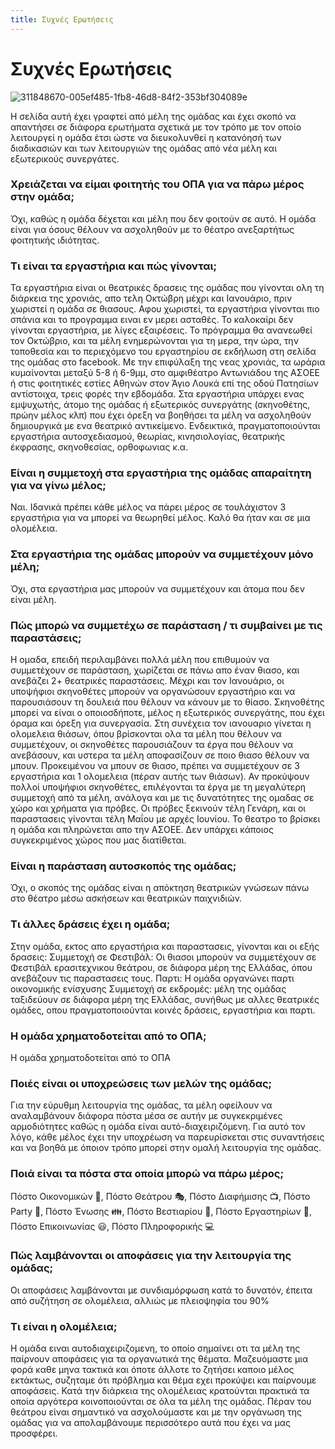 ```yaml
---
title: Συχνές Ερωτήσεις
---
```


# Συχνές Ερωτήσεις

![311848670-005ef485-1fb8-46d8-84f2-353bf304089e](https://github.com/theatrikiopa/docusaurus-2/assets/16403754/009f4d2c-2864-45ff-8aed-6ad91f0668b3)

Η σελίδα αυτή έχει γραφτεί από μέλη της ομάδας και έχει σκοπό να απαντήσει σε διάφορα ερωτήματα σχετικά με τον τρόπο με τον οποίο λειτουργεί η ομάδα έτσι ώστε να διευκολυνθεί η κατανόησή των διαδικασιών και των λειτουργιών της ομάδας από νέα μέλη και εξωτερικούς συνεργάτες.

### Χρειάζεται να είμαι φοιτητής του ΟΠΑ για να πάρω μέρος στην ομάδα;
Όχι, καθώς η ομάδα δέχεται και μέλη που δεν φοιτούν σε αυτό. Η ομάδα είναι για όσους θέλουν να ασχοληθούν με το θέατρο ανεξαρτήτως φοιτητικής ιδιότητας.

### Τι είναι τα εργαστήρια και πώς γίνονται;
Τα εργαστήρια είναι οι θεατρικές δρασεις της ομάδας που γίνονται ολη τη διάρκεια της χρονιάς, απο τελη Οκτώβρη μέχρι και Ιανουάριο, πριν χωριστεί η ομάδα σε θιασους. Αφου χωριστεί, τα εργαστήρια γίνονται πιο σπάνια και το προγραμμα ειναι εν μερει ασταθές. Το καλοκαίρι δεν γίνονται εργαστήρια, με λίγες εξαιρέσεις. Το πρόγραμμα θα ανανεωθεί τον Οκτώβριο, και τα μέλη ενημερώνονται για τη μερα, την ώρα, την τοποθεσία και το περιεχόμενο του εργαστηρίου σε εκδήλωση στη σελίδα της ομάδας στο facebook. Με την επιφύλαξη της νεας χρονιάς, τα ωράρια κυμαίνονται μεταξύ 5-8 ή 6-9μμ, στο αμφιθέατρο Αντωνιάδου της ΑΣΟΕΕ ή στις φοιτητικές εστίες Αθηνών στον Άγιο Λουκά επί της οδού Πατησίων αντίστοιχα, τρεις φορές την εβδομάδα.
Στα εργαστήρια υπάρχει ενας εμψυχωτής, άτομο της ομάδας ή εξωτερικός συνεργάτης (σκηνοθέτης, πρώην μέλος κλπ) που έχει όρεξη να βοηθήσει τα μέλη να ασχοληθούν δημιουργικά με ενα θεατρικό αντικείμενο. Ενδεικτικά, πραγματοποιούνται εργαστήρια αυτοσχεδιασμού, θεωρίας, κινησιολογίας, θεατρικής έκφρασης, σκηνοθεσίας, ορθοφωνιας κ.α.

### Είναι η συμμετοχή στα εργαστήρια της ομάδας απαραίτητη για να γίνω μέλος;
Ναι. Ιδανικά πρέπει κάθε μέλος να πάρει μέρος σε τουλάχιστον 3 εργαστήρια για να μπορεί να θεωρηθεί μέλος. Καλό θα ήταν και σε μια ολομέλεια.

### Στα εργαστήρια της ομάδας μπορούν να συμμετέχουν μόνο μέλη;
Όχι, στα εργαστήρια μας μπορούν να συμμετέχουν και άτομα που δεν είναι μέλη.

### Πώς μπορώ να συμμετέχω σε παράσταση / τι συμβαίνει με τις παραστάσεις;
Η ομαδα, επειδή περιλαμβάνει πολλά μέλη που επιθυμούν να συμμετέχουν σε παράσταση, χωρίζεται σε πάνω απο έναν θιασο, και ανεβάζει 2+ θεατρικές παραστάσεις. Μέχρι και τον Ιανουάριο, οι υποψήφιοι σκηνοθέτες μπορούν να οργανώσουν εργαστήριο και να παρουσιάσουν τη δουλειά που θέλουν να κάνουν με το θίασο. Σκηνοθέτης μπορεί να είναι ο οποιοσδήποτε, μέλος η εξωτερικός συνεργάτης, που έχει όραμα και όρεξη για συνεργασία. Στη συνέχεια τον ιανουαριο γίνεται η ολομελεια θιάσων, όπου βρίσκονται ολα τα μέλη που θέλουν να συμμετέχουν, οι σκηνοθέτες παρουσιάζουν τα έργα που θέλουν να ανεβάσουν, και υστερα τα μέλη αποφασίζουν σε ποιο θιασο θέλουν να μπουν. Προκειμένου να μπουν σε θιασο, πρέπει να συμμετέχουν σε 3 εργαστήρια και 1 ολομελεια (πέραν αυτής των θιάσων). Αν προκύψουν πολλοί υποψήφιοι σκηνοθέτες, επιλέγονται τα έργα με τη μεγαλύτερη συμμετοχή από τα μέλη, ανάλογα και με τις δυνατότητες της ομαδας σε χώρο και χρήματα για πρόβες. Οι πρόβες ξεκινούν τέλη Γενάρη, και οι παραστασεις γίνονται τέλη Μαΐου με αρχές Ιουνίου. Το θεατρο το βρίσκει η ομάδα και πληρώνεται απο την ΑΣΟΕΕ.
Δεν υπάρχει κάποιος συγκεκριμένος χώρος που μας διατίθεται.

### Είναι η παράσταση αυτοσκοπός της ομάδας;
Όχι, ο σκοπός της ομάδας είναι η απόκτηση θεατρικών γνώσεων πάνω στο θέατρο μέσω ασκήσεων και θεατρικών παιχνιδιών.

### Τι άλλες δράσεις έχει η ομάδα;
Στην ομάδα, εκτος απο εργαστήρια και παραστασεις, γίνονται και οι εξής δρασεις:
Συμμετοχή σε Φεστιβάλ: Οι θιασοι μπορούν να συμμετέχουν σε Φεστιβάλ ερασιτεχνικου θεάτρου, σε διάφορα μέρη της Ελλάδας, όπου ανεβάζουν τις παραστασεις τους.
Παρτι: Η ομάδα οργανώνει παρτι οικονομικής ενίσχυσης
Συμμετοχή σε εκδρομές: μέλη της ομάδας ταξιδεύουν σε διάφορα μέρη της Ελλάδας, συνήθως με αλλες θεατρικές ομάδες, οπου πραγματοποιούνται κοινές δράσεις, εργαστήρια και παρτι.

### Η ομάδα χρηματοδοτείται από το ΟΠΑ;
Η ομάδα χρηματοδοτείται από το ΟΠΑ

### Ποιές είναι οι υποχρεώσεις των μελών της ομάδας;
Για την εύρυθμη λειτουργία της ομάδας, τα μέλη οφείλουν να αναλαμβάνουν διάφορα πόστα μέσα σε αυτήν με συγκεκριμένες αρμοδιότητες καθώς η ομάδα είναι αυτό-διαχειριζόμενη. Για αυτό τον λόγο, κάθε μέλος έχει την υποχρέωση να παρευρίσκεται στις συναντήσεις και να βοηθά με όποιον τρόπο μπορεί στην ομαλή λειτουργία της ομάδας.

### Ποιά είναι τα πόστα στα οποία μπορώ να πάρω μέρος;
Πόστο Οικονομικών 💸, Πόστο Θεάτρου 🎭, Πόστο Διαφήμισης 📺, Πόστο Party 💃, Πόστο Ένωσης 👪, Πόστο Βεστιαρίου 👚, Πόστο Εργαστηρίων 🧪, Πόστο Επικοινωνίας 😃, Πόστο Πληροφορικής 💻

### Πώς λαμβάνονται οι αποφάσεις για την λειτουργία της ομάδας;
Οι αποφάσεις λαμβάνονται με συνδιαμόρφωση κατά το δυνατόν, έπειτα από συζήτηση σε ολομέλεια, αλλιώς με πλειοψηφία του 90%

### Τι είναι η ολομέλεια;
Η ομάδα ειναι αυτοδιαχειριζομενη, το οποίο σημαίνει οτι τα μέλη της παίρνουν αποφάσεις για τα οργανωτικά της θέματα. Μαζευόμαστε μια φορά καθε μηνα τακτικά και όποτε άλλοτε το ζητήσει καποιο μέλος εκτάκτως, συζηταμε ότι πρόβλημα και θέμα εχει προκύψει και παίρνουμε αποφάσεις. Κατά την διάρκεια της ολομέλειας κρατούνται πρακτικά τα οποία αργότερα κοινοποιούνται σε όλα τα μέλη της ομάδας. Πέραν του θεάτρου είναι σημαντικό να ασχολούμαστε και με την οργάνωση της ομάδας για να απολαμβάνουμε περισσότερο αυτά που έχει να μας προσφέρει.
